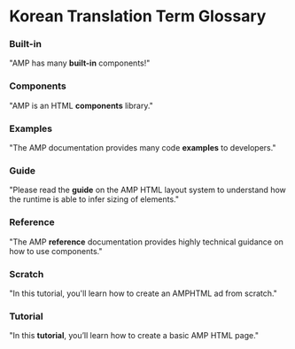 # Korean Translation Term Glossary

### Built-in
"AMP has many **built-in** components!"

### Components
"AMP is an HTML  **components** library."

### Examples
"The AMP documentation provides many code **examples** to developers."

### Guide
"Please read the **guide** on the AMP HTML layout system to understand how the runtime is able to infer sizing of elements."

### Reference
"The AMP **reference** documentation provides highly technical guidance on how to use components."

### Scratch
"In this tutorial, you'll learn how to create an AMPHTML ad from scratch."

### Tutorial
"In this **tutorial**, you’ll learn how to create a basic AMP HTML page."
